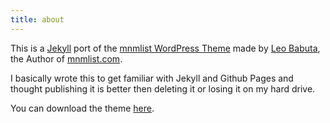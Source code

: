 ```yaml
---
title: about
---
```

This is a [Jekyll] port of the [mnmlist WordPress Theme] made by [Leo Babuta], the Author of [mnmlist.com].

I basically wrote this to get familiar with Jekyll and Github Pages and thought publishing it is better then deleting it or losing it on my hard drive.

You can download the theme [here].

[Jekyll]: https://jekyllrb.com/
[mnmlist WordPress Theme]: http://mnmlist.com/theme/
[Leo Babuta]: http://leobabauta.com/
[mnmlist.com]: http://mnmlist.com/
[here]: https://github.com/bernikr/mnmlist-theme
